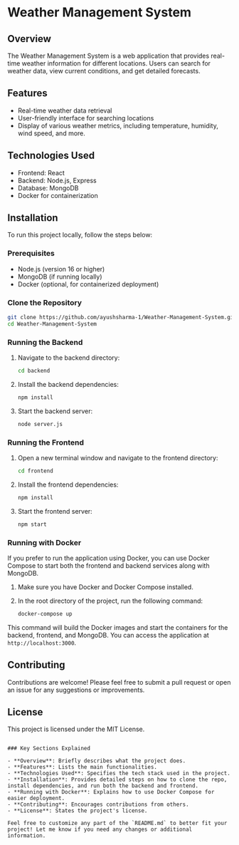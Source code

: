 # Weather Management System

## Overview

The Weather Management System is a web application that provides real-time weather information for different locations. Users can search for weather data, view current conditions, and get detailed forecasts.

## Features

- Real-time weather data retrieval
- User-friendly interface for searching locations
- Display of various weather metrics, including temperature, humidity, wind speed, and more.

## Technologies Used

- Frontend: React
- Backend: Node.js, Express
- Database: MongoDB
- Docker for containerization

## Installation

To run this project locally, follow the steps below:

### Prerequisites

- Node.js (version 16 or higher)
- MongoDB (if running locally)
- Docker (optional, for containerized deployment)

### Clone the Repository

```bash
git clone https://github.com/ayushsharma-1/Weather-Management-System.git
cd Weather-Management-System
```

### Running the Backend

1. Navigate to the backend directory:

    ```bash
    cd backend
    ```

2. Install the backend dependencies:

    ```bash
    npm install
    ```

3. Start the backend server:

    ```bash
    node server.js
    ```

### Running the Frontend

1. Open a new terminal window and navigate to the frontend directory:

    ```bash
    cd frontend
    ```

2. Install the frontend dependencies:

    ```bash
    npm install
    ```

3. Start the frontend server:

    ```bash
    npm start
    ```

### Running with Docker

If you prefer to run the application using Docker, you can use Docker Compose to start both the frontend and backend services along with MongoDB.

1. Make sure you have Docker and Docker Compose installed.

2. In the root directory of the project, run the following command:

    ```bash
    docker-compose up
    ```

This command will build the Docker images and start the containers for the backend, frontend, and MongoDB. You can access the application at `http://localhost:3000`.

## Contributing

Contributions are welcome! Please feel free to submit a pull request or open an issue for any suggestions or improvements.

## License

This project is licensed under the MIT License.
```

### Key Sections Explained

- **Overview**: Briefly describes what the project does.
- **Features**: Lists the main functionalities.
- **Technologies Used**: Specifies the tech stack used in the project.
- **Installation**: Provides detailed steps on how to clone the repo, install dependencies, and run both the backend and frontend.
- **Running with Docker**: Explains how to use Docker Compose for easier deployment.
- **Contributing**: Encourages contributions from others.
- **License**: States the project's license.

Feel free to customize any part of the `README.md` to better fit your project! Let me know if you need any changes or additional information.